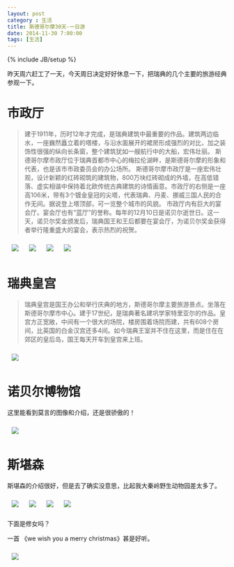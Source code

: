 ```yaml
---
layout: post
category : 生活
title: 斯德哥尔摩30天-一日游
date: 2014-11-30 7:00:00
tags: [生活]
---
```

{% include JB/setup %}

<style type="text/css">
.img-container img {	
    margin: 10px;
    max-width: 400px;  
    max-height: 400px;      
	}

	img {	
    margin: 10px;
    max-width: 600px;  
         
	}

blockquote p{
	font-size: 1em;
}

</style>

昨天周六赶工了一天，今天周日决定好好休息一下，把瑞典的几个主要的旅游经典参观一下。

# 市政厅

>建于1911年，历时12年才完成，是瑞典建筑中最重要的作品。建筑两边临水，一座巍然矗立着的塔楼，与沿水面展开的裙房形成强烈的对比，加之装饰性很强的纵向长条窗，整个建筑犹如一艘航行中的大船，宏伟壮丽。
> 斯德哥尔摩市政厅位于瑞典首都市中心的梅拉伦湖畔，是斯德哥尔摩的形象和代表，也是该市市政委员会的办公场所。
>斯德哥尔摩市政厅是一座宏伟壮观，设计新颖的红砖砌筑的建筑物，800万块红砖砌成的外墙，在高低错落、虚实相谐中保持着北欧传统古典建筑的诗情画意。市政厅的右侧是一座高106米，带有3个镀金皇冠的尖塔，代表瑞典、丹麦、挪威三国人民的合作无间。据说登上塔顶部，可一览整个城市的风貌。
>市政厅内有巨大的宴会厅。宴会厅也有“蓝厅”的誉称。每年的12月10日是诺贝尔逝世日。这一天，诺贝尔奖金颁发后，瑞典国王和王后都要在宴会厅，为诺贝尔奖金获得者举行隆重盛大的宴会，表示热烈的祝贺。

<div class="img-container">
	<img  src="/assets/images/stockholm/20141130/1.jpg"/>
	<img  src="/assets/images/stockholm/20141130/2.jpg"/>
	<img  src="/assets/images/stockholm/20141130/3.jpg"/>

<img  src="/assets/images/stockholm/20141130/8.jpg"/>
</div>

# 瑞典皇宫

>瑞典皇宫是国王办公和举行庆典的地方，斯德哥尔摩主要旅游景点。坐落在斯德哥尔摩市中心。建于17世纪，是瑞典著名建巩学家特里亚尔的作品。皇宫方正宽敞，中间有一个很大的场院，楼房围着场院而建，共有608个房间，比英国的白金汉宫还多4间。如今瑞典王室并不住在这里，而是住在在郊区的皇后岛，国王每天开车到皇宫来上班。

<img  src="/assets/images/stockholm/20141130/4.jpg"/>

# 诺贝尔博物馆
这里能看到莫言的图像和介绍，还是很骄傲的！

<img  src="/assets/images/stockholm/20141130/5.jpg" style="max-width:300px;" />


# 斯堪森

斯堪森的介绍很好，但是去了确实没意思，比起我大秦岭野生动物园差太多了。



<img  src="/assets/images/stockholm/20141130/6.jpg"/>

<img  src="/assets/images/stockholm/20141130/7.jpg"/>


<img  src="/assets/images/stockholm/20141130/9.jpg"/>

<img  src="/assets/images/stockholm/20141130/10.jpg"/>

下面是修女吗？

一首 《we wish you a merry christmas》甚是好听。

<img  src="/assets/images/stockholm/20141130/11.jpg"/>








